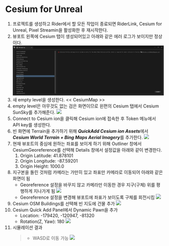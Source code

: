 # Cesium for Unreal
1. 프로젝트를 생성하고 Rider에서 할 모든 작업이 종료되면 RiderLink, Cesium for Unreal, Pixel Streamin을 활성화한 후 재시작한다.
2. 뷰포트 왼쪽에 Cesium 탭이 생성되어있고 아래와 같은 에러 로그가 보이지만 정상이다.
   ![](github_resources/WaterBodyCollision.png)
3. 새 empty level을 생성한다. << CesiumMap >>
4. empty level은 아무것도 없는 검은 화면이므로 왼편의 Cesium 탭에서 Cesium SunSky를 추가해준다.
   ![](github_resources/CesiumSunSky.png)
5. Connect to Cesium ion을 클릭해 Cesium ion에 접속한 후 Token 메뉴에서 API key를 생성한다.
6. 빈 화면에 Terrain을 추가하기 위해 ***QuickAdd Cesium ion Assets***에서 ***Cesium World Terrain + Bing Maps Aerial Imagery***를 추가한다.
   ![](github_resources/CesiumTerrain.png)
7. 현재 뷰포트의 중심에 원하는 좌표를 보이게 하기 위해 Outliner 창에서 CesiumGeoreference를 선택해 Details 창에서 설정값을 아래와 같이 변경한다.
    1. Origin Latitude: 41.878101
    2. Origin Longitude: -87.59201
    3. Origin Height: 1000.0
8. 지구본을 돌린 것처럼 카메라는 가만히 있고 좌표만 카메라로 이동되어 아래와 같은 화면이 됨
    - Georeference 설정을 바꾸지 않고 카메라만 이동한 경우 지구(구체) 위를 평행하게 지나가게 됨
      ![](github_resources/WithoutGeoreference.png)
    - Georeference 설정을 변경해 뷰포트에 좌표가 보이도록 구체를 회전시킴
      ![](github_resources/WithGeoreference.png)
9. Cesium OSM Buildings를 선택해 빈 지도에 건물 추가
   ![](github_resources/CesiumOSM.png)
10. Cesium Quick Add Panel에서 Dynamic Pawn을 추가
    - Location: -179420, -120947, -81320
    - Rotation(Z, Yaw): 180
      ![](github_resources/CesiumDynamicPawn.png)
11. 시뮬레이션 결과
    > - WASD로 이동 가능
        ![](github_resources/CesiumSim.gif)
